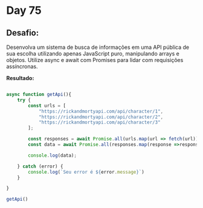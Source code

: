 # Day 75

## Desafio:

Desenvolva um sistema de busca de informações em uma API pública de sua escolha utilizando apenas JavaScript puro, manipulando arrays e objetos. Utilize async e await com Promises para lidar com requisições assíncronas.
        
**Resultado:**

```javascript

async function getApi(){
    try {
        const urls = [
            "https://rickandmortyapi.com/api/character/1",
            "https://rickandmortyapi.com/api/character/2",
            "https://rickandmortyapi.com/api/character/3"
        ];

        const responses = await Promise.all(urls.map(url => fetch(url)))
        const data = await Promise.all(responses.map(response =>response.json()))

        console.log(data);

    } catch (error) {
        console.log(`Seu error é ${error.message}`)
    }

}

getApi()